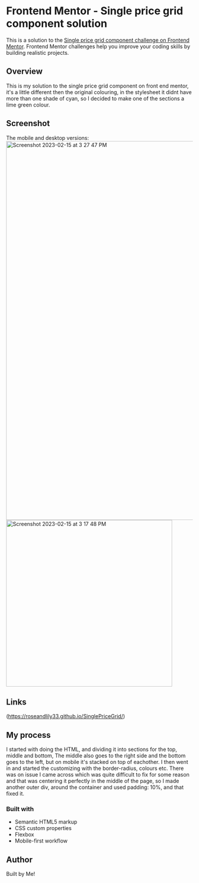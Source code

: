 # Frontend Mentor - Single price grid component solution

This is a solution to the [Single price grid component challenge on Frontend Mentor](https://www.frontendmentor.io/challenges/single-price-grid-component-5ce41129d0ff452fec5abbbc). Frontend Mentor challenges help you improve your coding skills by building realistic projects. 

## Overview
This is my solution to the single price grid component on front end mentor, it's a little different then the original colouring, in the stylesheet it didnt have more than one shade of cyan, so I decided to make one of the sections a lime green colour. 

## Screenshot
The mobile and desktop versions: 
<img width="1019" alt="Screenshot 2023-02-15 at 3 27 47 PM" src="https://user-images.githubusercontent.com/109821108/219134556-8dae688a-ad00-4f36-b55b-24e3e91f39c5.png">
<img width="448" alt="Screenshot 2023-02-15 at 3 17 48 PM" src="https://user-images.githubusercontent.com/109821108/219134566-ef87f3e8-da79-4ee2-8146-aa5e34de2422.png">

## Links
(https://roseandlily33.github.io/SinglePriceGrid/)

## My process
I started with doing the HTML, and dividing it into sections for the top, middle and bottom, The middle also goes to the right side and the bottom goes to the left, but on mobile it's stacked on top of eachother. I then went in and started the customizing with the border-radius, colours etc. There was on issue I came across which was quite difficult to fix for some reason and that was centering it perfectly in the middle of the page, so I made another outer div, around the container and used padding: 10%, and that fixed it. 

### Built with

- Semantic HTML5 markup
- CSS custom properties
- Flexbox
- Mobile-first workflow

## Author
Built by Me!
